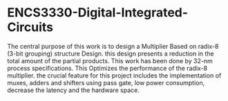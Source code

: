 # ENCS3330-Digital-Integrated-Circuits

The central purpose of this work is to design a Multiplier Based on radix-8 (3-bit grouping) structure Design. this design presents a reduction in the total amount of the partial products. This work has been done by 32-nm process specifications. This Optimizes the performance of the radix-8 multiplier. the crucial feature for this project includes the implementation of muxes, adders and shifters using pass gate, low power consumption, decrease the latency and the hardware space.
